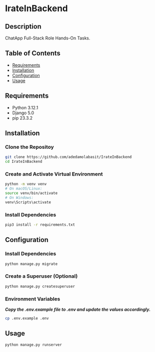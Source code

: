 # IrateInBackend

## Description

ChatApp Full-Stack Role Hands-On Tasks.

## Table of Contents

- [Requirements](#requirements)
- [Installation](#installation)
- [Configuration](#configuration)
- [Usage](#usage)

## Requirements

- Python 3.12.1
- Django 5.0
- pip 23.3.2

## Installation

### Clone the Repositoy

```bash
git clone https://github.com/adedamolabasit/IrateInBackend
cd IrateInBackend
```

### Create and Activate Virtual Environment

```bash
python -m venv venv
# On macOS/Linux:
source venv/bin/activate
# On Windows:
venv\Scripts\activate
```

### Install Dependencies

```bash
pip3 install -r requirements.txt
```

## Configuration

### Install Dependencies

```bash
python manage.py migrate
```

### Create a Superuser (Optional)
```bash
python manage.py createsuperuser
```

### Environment Variables
***Copy the .env.example file to .env and update the values accordingly.***
```bash
cp .env.example .env
```

## Usage
```bash
python manage.py runserver
```